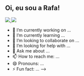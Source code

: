 ## Oi, eu sou a Rafa! 

<div> 
  <a href="mailto:ra.plinta@gmail.com"><img src="https://img.shields.io/badge/-Gmail-%23333?style=for-the-badge&logo=gmail&logoColor=white"> <a href="https://www.linkedin.com/in/rafaplinta/" target="_blank"><img src="https://img.shields.io/badge/-LinkedIn-%230077B5?style=for-the-badge&logo=linkedin&logoColor=white" target="_blank"></a>
</div>

- 🔭 I’m currently working on ...
- 🌱 I’m currently learning ...
- 👯 I’m looking to collaborate on ...
- 🤔 I’m looking for help with ...
- 💬 Ask me about ...
- 📫 How to reach me: ...
- 😄 Pronouns: ...
- ⚡ Fun fact: ...
-->
